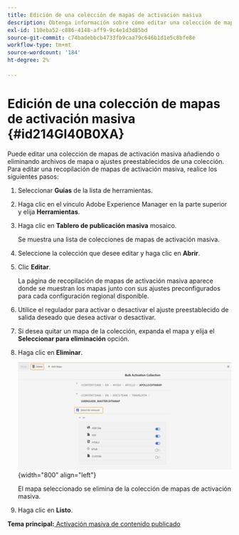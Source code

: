 ```yaml
---
title: Edición de una colección de mapas de activación masiva
description: Obtenga información sobre cómo editar una colección de mapas de activación masiva
exl-id: 110eba52-c886-4148-aff9-9c4e1d3d85bd
source-git-commit: c74badebbcb4733fb9caa79c646b1d1e5c8bfe8e
workflow-type: tm+mt
source-wordcount: '184'
ht-degree: 2%

---
```


# Edición de una colección de mapas de activación masiva {#id214GI40B0XA}

Puede editar una colección de mapas de activación masiva añadiendo o eliminando archivos de mapa o ajustes preestablecidos de una colección. Para editar una recopilación de mapas de activación masiva, realice los siguientes pasos:

1. Seleccionar **Guías** de la lista de herramientas.

1. Haga clic en el vínculo Adobe Experience Manager en la parte superior y elija **Herramientas**.

1. Haga clic en **Tablero de publicación masiva** mosaico.

   Se muestra una lista de colecciones de mapas de activación masiva.

1. Seleccione la colección que desee editar y haga clic en **Abrir**.

1. Clic **Editar**.

   La página de recopilación de mapas de activación masiva aparece donde se muestran los mapas junto con sus ajustes preconfigurados para cada configuración regional disponible.

1. Utilice el regulador para activar o desactivar el ajuste preestablecido de salida deseado que desea activar o desactivar.

1. Si desea quitar un mapa de la colección, expanda el mapa y elija el **Seleccionar para eliminación** opción.

1. Haga clic en **Eliminar**.

   ![](images/bulk-activation-delete-map.png){width="800" align="left"}

   El mapa seleccionado se elimina de la colección de mapas de activación masiva.

1. Haga clic en **Listo**.


**Tema principal:**[ Activación masiva de contenido publicado](conf-bulk-activation.md)
